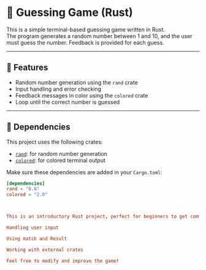 # 🎯 Guessing Game (Rust)

This is a simple terminal-based guessing game written in Rust.  
The program generates a random number between 1 and 10, and the user must guess the number. Feedback is provided for each guess.

---

## 🚀 Features

- Random number generation using the `rand` crate
- Input handling and error checking
- Feedback messages in color using the `colored` crate
- Loop until the correct number is guessed

---

## 🧱 Dependencies

This project uses the following crates:

- [`rand`](https://crates.io/crates/rand): for random number generation
- [`colored`](https://crates.io/crates/colored): for colored terminal output

Make sure these dependencies are added in your `Cargo.toml`:

```toml
[dependencies]
rand = "0.8"
colored = "2.0"



This is an introductory Rust project, perfect for beginners to get comfortable with:

Handling user input

Using match and Result

Working with external crates

Feel free to modify and improve the game!